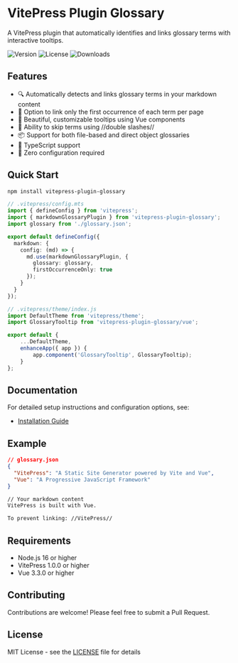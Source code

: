 # VitePress Plugin Glossary

A VitePress plugin that automatically identifies and links glossary terms with interactive tooltips.

![Version](https://img.shields.io/npm/v/vitepress-plugin-glossary)
![License](https://img.shields.io/npm/l/vitepress-plugin-glossary)
![Downloads](https://img.shields.io/npm/dm/vitepress-plugin-glossary)

## Features

- 🔍 Automatically detects and links glossary terms in your markdown content
- 🎯 Option to link only the first occurrence of each term per page
- 🎨 Beautiful, customizable tooltips using Vue components
- 🚫 Ability to skip terms using //double slashes//
- 📦 Support for both file-based and direct object glossaries
- 🔧 TypeScript support
- 🎉 Zero configuration required

## Quick Start

```bash
npm install vitepress-plugin-glossary
```

```typescript
// .vitepress/config.mts
import { defineConfig } from 'vitepress';
import { markdownGlossaryPlugin } from 'vitepress-plugin-glossary';
import glossary from './glossary.json';

export default defineConfig({
  markdown: {
    config: (md) => {
      md.use(markdownGlossaryPlugin, {
        glossary: glossary,
        firstOccurrenceOnly: true
      });
    }
  }
});
```

```javascript
// .vitepress/theme/index.js
import DefaultTheme from 'vitepress/theme';
import GlossaryTooltip from 'vitepress-plugin-glossary/vue';

export default {
    ...DefaultTheme,
    enhanceApp({ app }) {
        app.component('GlossaryTooltip', GlossaryTooltip);
    }
};
```

## Documentation

For detailed setup instructions and configuration options, see:
- [Installation Guide](INSTALLATION.md)

## Example

```json
// glossary.json
{
  "VitePress": "A Static Site Generator powered by Vite and Vue",
  "Vue": "A Progressive JavaScript Framework"
}
```

```markdown
// Your markdown content
VitePress is built with Vue.

To prevent linking: //VitePress//
```

## Requirements

- Node.js 16 or higher
- VitePress 1.0.0 or higher
- Vue 3.3.0 or higher

## Contributing

Contributions are welcome! Please feel free to submit a Pull Request.

## License

MIT License - see the [LICENSE](LICENSE) file for details